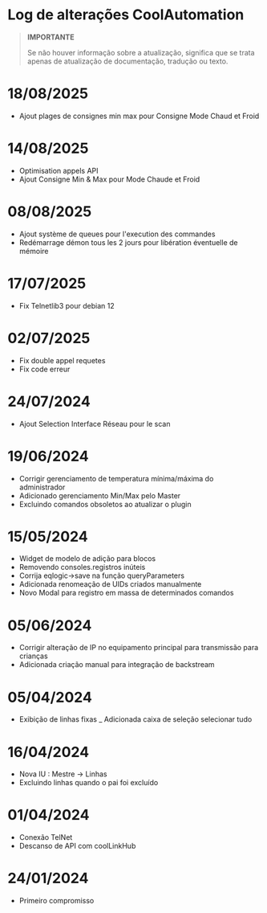 # Log de alterações CoolAutomation


>**IMPORTANTE**
>
>Se não houver informação sobre a atualização, significa que se trata apenas de atualização de documentação, tradução ou texto.


# 18/08/2025

- Ajout plages de consignes min max pour Consigne Mode Chaud et Froid

# 14/08/2025

- Optimisation appels API
- Ajout Consigne Min & Max pour Mode Chaude et Froid

# 08/08/2025
- Ajout système de queues pour l'execution des commandes
- Redémarrage démon tous les 2 jours pour libération éventuelle de mémoire

# 17/07/2025
- Fix Telnetlib3 pour debian 12


# 02/07/2025
- Fix double appel requetes
- Fix code erreur

# 24/07/2024
- Ajout Selection Interface Réseau pour le scan

# 19/06/2024

- Corrigir gerenciamento de temperatura mínima/máxima do administrador
- Adicionado gerenciamento Min/Max pelo Master
- Excluindo comandos obsoletos ao atualizar o plugin


# 15/05/2024

- Widget de modelo de adição para blocos
- Removendo consoles.registros inúteis
- Corrija eqlogic->save na função queryParameters
- Adicionada renomeação de UIDs criados manualmente
- Novo Modal para registro em massa de determinados comandos


# 05/06/2024

- Corrigir alteração de IP no equipamento principal para transmissão para crianças
- Adicionada criação manual para integração de backstream

# 05/04/2024

- Exibição de linhas fixas
_ Adicionada caixa de seleção selecionar tudo

# 16/04/2024

- Nova IU :  Mestre -> Linhas
- Excluindo linhas quando o pai foi excluído


# 01/04/2024

- Conexão TelNet
- Descanso de API com coolLinkHub

# 24/01/2024

- Primeiro compromisso

